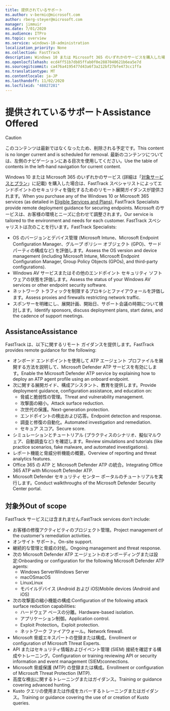 ```yaml
---
title: 提供されているサポート
ms.author: v-bermic@microsoft.com
author: rberg-steyer@microsoft.com
manager: jimmuir
ms.date: 7/01/2020
ms.audience: ITPro
ms.topic: overview
ms.service: windows-10-administration
localization_priority: None
ms.collection: FastTrack
description: Windows 10 または Microsoft 365 のいずれかのサービスを購入した場合は、FastTrack スペシャリストによってエンドポイントのセキュリティを強化するためのリモート展開ガイダンスが提供されます。 Microsoft のサービスは、お客様の環境とニーズに合わせて調整されます。
ms.openlocfilehash: ecd4ff51b7db85ffab0f0e2887040621b6ea5e7d
ms.sourcegitcommit: ca476a4195477d43a6f3a212bf27bfe473cc1ffa
ms.translationtype: MT
ms.contentlocale: ja-JP
ms.lasthandoff: 11/02/2020
ms.locfileid: "48827281"
---
```

# <a name="assistance-offered"></a><span data-ttu-id="00a60-104">提供されているサポート</span><span class="sxs-lookup"><span data-stu-id="00a60-104">Assistance Offered</span></span>  

> [!CAUTION]
> <span data-ttu-id="00a60-105">このコンテンツは最新ではなくなったため、削除される予定です。</span><span class="sxs-lookup"><span data-stu-id="00a60-105">This content is no longer current and is scheduled for removal.</span></span> <span data-ttu-id="00a60-106">最新のコンテンツについては、左側のナビゲーションにある目次を使用してください。</span><span class="sxs-lookup"><span data-stu-id="00a60-106">Use the table of contents in the left-hand navigation for current content.</span></span>

<span data-ttu-id="00a60-107">Windows 10 または Microsoft 365 のいずれかのサービス (詳細は「[対象サービスとプラン](M365-eligible-services-and-plans.md)」に記載) を購入した場合は、FastTrack スペシャリストによってエンドポイントのセキュリティを強化するためのリモート展開ガイダンスが提供されます。</span><span class="sxs-lookup"><span data-stu-id="00a60-107">When you purchase any of the Windows 10 or Microsoft 365 services (as detailed in [Eligible Services and Plans](M365-eligible-services-and-plans.md)), FastTrack Specialists provide remote deployment guidance for securing endpoints.</span></span> <span data-ttu-id="00a60-108">Microsoft のサービスは、お客様の環境とニーズに合わせて調整されます。</span><span class="sxs-lookup"><span data-stu-id="00a60-108">Our service is tailored to the environment and needs for each customer.</span></span> <span data-ttu-id="00a60-109">FastTrack スペシャリストは次のことを行います。</span><span class="sxs-lookup"><span data-stu-id="00a60-109">FastTrack Specialists:</span></span>
- <span data-ttu-id="00a60-110">OS のバージョンとデバイス管理 (Microsoft Intune、Microsoft Endpoint Configuration Manager、グループ ポリシー オブジェクト (GPO)、サード パーティの構成など) を評価します。</span><span class="sxs-lookup"><span data-stu-id="00a60-110">Assess the OS version and device management (including Microsoft Intune, Microsoft Endpoint Configuration Manager, Group Policy Objects (GPOs), and third-party configurations).</span></span>
- <span data-ttu-id="00a60-111">Windows AV サービスまたはその他のエンドポイント セキュリティ ソフトウェアの状態を評価します。</span><span class="sxs-lookup"><span data-stu-id="00a60-111">Assess the status of your Windows AV services or other endpoint security software.</span></span>
- <span data-ttu-id="00a60-112">ネットワーク トラフィックを制限するプロキシとファイアウォールを評価します。</span><span class="sxs-lookup"><span data-stu-id="00a60-112">Assess proxies and firewalls restricting network traffic.</span></span>
- <span data-ttu-id="00a60-113">スポンサーを明確にし、展開計画、開始日、サポート会議の時期について検討します。</span><span class="sxs-lookup"><span data-stu-id="00a60-113">Identify sponsors, discuss deployment plans, start dates, and the cadence of support meetings.</span></span>

## <a name="assistance"></a><span data-ttu-id="00a60-114">Assistance</span><span class="sxs-lookup"><span data-stu-id="00a60-114">Assistance</span></span>

<span data-ttu-id="00a60-115">FastTrack は、以下に関するリモート ガイダンスを提供します。</span><span class="sxs-lookup"><span data-stu-id="00a60-115">FastTrack provides remote guidance for the following:</span></span>
- <span data-ttu-id="00a60-116">オンボード エンドポイントを使用して ATP エージェント プロファイルを展開する方法を説明して、Microsoft Defender ATP サービスを有効にします。</span><span class="sxs-lookup"><span data-stu-id="00a60-116">Enable the Microsoft Defender ATP service by explaining how to deploy an ATP agent profile using an onboard endpoint.</span></span>
- <span data-ttu-id="00a60-117">次に関する展開ガイド、構成アシスタント、教育を提供します。</span><span class="sxs-lookup"><span data-stu-id="00a60-117">Provide deployment guidance, configuration assistance, and education on:</span></span>
    - <span data-ttu-id="00a60-118">脅威と脆弱性の管理。</span><span class="sxs-lookup"><span data-stu-id="00a60-118">Threat and vulnerability management.</span></span>
    - <span data-ttu-id="00a60-119">攻撃面の縮小。</span><span class="sxs-lookup"><span data-stu-id="00a60-119">Attack surface reduction.</span></span>
    - <span data-ttu-id="00a60-120">次世代の保護。</span><span class="sxs-lookup"><span data-stu-id="00a60-120">Next-generation protection.</span></span>
    - <span data-ttu-id="00a60-121">エンドポイントの検出および応答。</span><span class="sxs-lookup"><span data-stu-id="00a60-121">Endpoint detection and response.</span></span>
    - <span data-ttu-id="00a60-122">調査と修復の自動化。</span><span class="sxs-lookup"><span data-stu-id="00a60-122">Automated investigation and remediation.</span></span>
    - <span data-ttu-id="00a60-123">セキュア スコア。</span><span class="sxs-lookup"><span data-stu-id="00a60-123">Secure score.</span></span>
- <span data-ttu-id="00a60-124">シミュレーションとチュートリアル (プラクティスのシナリオ、擬似マルウェア、自動調査など) を確認します。</span><span class="sxs-lookup"><span data-stu-id="00a60-124">Review simulations and tutorials (like practice scenarios, fake malware, and automated investigations).</span></span>
- <span data-ttu-id="00a60-125">レポート機能と脅威分析機能の概要。</span><span class="sxs-lookup"><span data-stu-id="00a60-125">Overview of reporting and threat analytics features.</span></span>
- <span data-ttu-id="00a60-126">Office 365 の ATP と Microsoft Defender ATP の統合。</span><span class="sxs-lookup"><span data-stu-id="00a60-126">Integrating Office 365 ATP with Microsoft Defender ATP.</span></span>
- <span data-ttu-id="00a60-127">Microsoft Defender セキュリティ センター ポータルのチュートリアルを実行します。</span><span class="sxs-lookup"><span data-stu-id="00a60-127">Conduct walkthroughs of the Microsoft Defender Security Center portal.</span></span>

## <a name="out-of-scope"></a><span data-ttu-id="00a60-128">対象外</span><span class="sxs-lookup"><span data-stu-id="00a60-128">Out of scope</span></span>

<span data-ttu-id="00a60-129">FastTrack サービスには含まれません:</span><span class="sxs-lookup"><span data-stu-id="00a60-129">FastTrack services don't include:</span></span>
- <span data-ttu-id="00a60-130">お客様の修復アクティビティのプロジェクト管理。</span><span class="sxs-lookup"><span data-stu-id="00a60-130">Project management of the customer's remediation activities.</span></span>
- <span data-ttu-id="00a60-131">オンサイト サポート。</span><span class="sxs-lookup"><span data-stu-id="00a60-131">On-site support.</span></span>
- <span data-ttu-id="00a60-132">継続的な管理と脅威の対処。</span><span class="sxs-lookup"><span data-stu-id="00a60-132">Ongoing management and threat response.</span></span>
- <span data-ttu-id="00a60-133">次の Microsoft Defender ATP エージェントのオンボーディングまたは設定:</span><span class="sxs-lookup"><span data-stu-id="00a60-133">Onboarding or configuration for the following Microsoft Defender ATP agents:</span></span>
   - <span data-ttu-id="00a60-134">Windows Server</span><span class="sxs-lookup"><span data-stu-id="00a60-134">Windows Server</span></span>
   - <span data-ttu-id="00a60-135">macOS</span><span class="sxs-lookup"><span data-stu-id="00a60-135">macOS</span></span>
   - <span data-ttu-id="00a60-136">Linux</span><span class="sxs-lookup"><span data-stu-id="00a60-136">Linux</span></span>
   - <span data-ttu-id="00a60-137">モバイルデバイス (Android および iOS)</span><span class="sxs-lookup"><span data-stu-id="00a60-137">Mobile devices (Android and iOS)</span></span>
- <span data-ttu-id="00a60-138">次の攻撃面の縮小機能の構成:</span><span class="sxs-lookup"><span data-stu-id="00a60-138">Configuration of the following attack surface reduction capabilities:</span></span>
    - <span data-ttu-id="00a60-139">ハードウェア ベースの分離。</span><span class="sxs-lookup"><span data-stu-id="00a60-139">Hardware-based isolation.</span></span>
    - <span data-ttu-id="00a60-140">アプリケーション制御。</span><span class="sxs-lookup"><span data-stu-id="00a60-140">Application control.</span></span>
    - <span data-ttu-id="00a60-141">Exploit Protection。</span><span class="sxs-lookup"><span data-stu-id="00a60-141">Exploit protection.</span></span>
    - <span data-ttu-id="00a60-142">ネットワーク ファイアウォール。</span><span class="sxs-lookup"><span data-stu-id="00a60-142">Network firewall.</span></span>
- <span data-ttu-id="00a60-143">Microsoft 脅威エキスパートの登録または構成。</span><span class="sxs-lookup"><span data-stu-id="00a60-143">Enrollment or configuration of Microsoft Threat Experts.</span></span>
- <span data-ttu-id="00a60-144">API またはセキュリティ情報およびイベント管理 (SIEM) 接続を確認する構成やトレーニング。</span><span class="sxs-lookup"><span data-stu-id="00a60-144">Configuration or training reviewing API or security information and event management (SIEM)connections.</span></span>
- <span data-ttu-id="00a60-145">Microsoft 脅威保護 (MTP) の登録または構成。</span><span class="sxs-lookup"><span data-stu-id="00a60-145">Enrollment or configuration of Microsoft Threat Protection (MTP).</span></span>
- <span data-ttu-id="00a60-146">高度な検出に関するトレーニングまたはガイダンス。</span><span class="sxs-lookup"><span data-stu-id="00a60-146">Training or guidance covering advanced hunting.</span></span>
- <span data-ttu-id="00a60-147">Kusto クエリの使用または作成をカバーするトレーニングまたはガイダンス。</span><span class="sxs-lookup"><span data-stu-id="00a60-147">Training or guidance covering the use of or creation of Kusto queries.</span></span>
